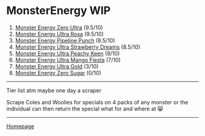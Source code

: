 # MonsterEnergy WIP
1. [Monster Energy Zero Ultra](https://www.woolworths.com.au/shop/productdetails/489787/monster-energy-ultra-can) (9.5/10)
2. [Monster Energy Ultra Rosa](https://www.woolworths.com.au/shop/productdetails/124312/monster-energy-ultra-rosa-can) (9.5/10)
3. [Monster Energy Pipeline Punch](https://www.coles.com.au/product/monster-pipeline-punch-can-500ml-3511469) (8.5/10)
4. [Monster Energy Ultra Strawberry Dreams](https://www.coles.com.au/product/monster-energy-drink-ultra-strawberry-can-500ml-7717127) (8.5/10)
5. [Monster Energy Ultra Peachy Keen](https://www.woolworths.com.au/shop/productdetails/391929/monster-ultra-peachy-keen-energy-drink) (8/10)
6. [Monster Energy Ultra Mango Fiesta](https://www.woolworths.com.au/shop/productdetails/174492/monster-energy-drink-ultra-fiesta-mango-flavour) (7/10)
7. [Monster Energy Ultra Gold](https://www.woolworths.com.au/shop/productdetails/220971/monster-energy-ultra-gold) (3/10)
8. [Monster Energy Zero Sugar](https://www.coles.com.au/product/monster-energy-drink-zero-sugar-can-500ml-7717116) (0/10)

---
Tier list atm maybe one day a scraper

Scrape Coles and Woolies for specials on 4 packs of any monster  or the individual can then return the special what for and where at 😸


---
[Homepage](https://jtrenerry.github.io/)
